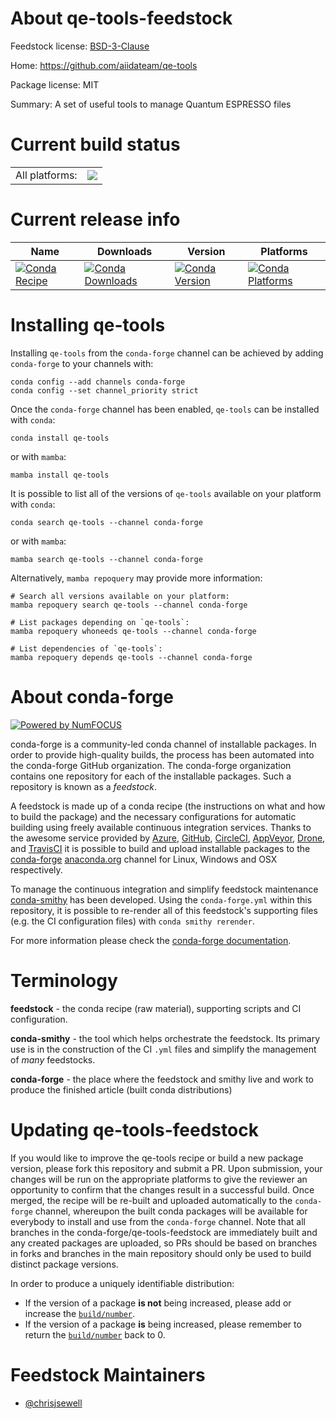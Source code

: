 About qe-tools-feedstock
========================

Feedstock license: [BSD-3-Clause](https://github.com/conda-forge/qe-tools-feedstock/blob/main/LICENSE.txt)

Home: https://github.com/aiidateam/qe-tools

Package license: MIT

Summary: A set of useful tools to manage Quantum ESPRESSO files

Current build status
====================


<table><tr><td>All platforms:</td>
    <td>
      <a href="https://dev.azure.com/conda-forge/feedstock-builds/_build/latest?definitionId=16589&branchName=main">
        <img src="https://dev.azure.com/conda-forge/feedstock-builds/_apis/build/status/qe-tools-feedstock?branchName=main">
      </a>
    </td>
  </tr>
</table>

Current release info
====================

| Name | Downloads | Version | Platforms |
| --- | --- | --- | --- |
| [![Conda Recipe](https://img.shields.io/badge/recipe-qe--tools-green.svg)](https://anaconda.org/conda-forge/qe-tools) | [![Conda Downloads](https://img.shields.io/conda/dn/conda-forge/qe-tools.svg)](https://anaconda.org/conda-forge/qe-tools) | [![Conda Version](https://img.shields.io/conda/vn/conda-forge/qe-tools.svg)](https://anaconda.org/conda-forge/qe-tools) | [![Conda Platforms](https://img.shields.io/conda/pn/conda-forge/qe-tools.svg)](https://anaconda.org/conda-forge/qe-tools) |

Installing qe-tools
===================

Installing `qe-tools` from the `conda-forge` channel can be achieved by adding `conda-forge` to your channels with:

```
conda config --add channels conda-forge
conda config --set channel_priority strict
```

Once the `conda-forge` channel has been enabled, `qe-tools` can be installed with `conda`:

```
conda install qe-tools
```

or with `mamba`:

```
mamba install qe-tools
```

It is possible to list all of the versions of `qe-tools` available on your platform with `conda`:

```
conda search qe-tools --channel conda-forge
```

or with `mamba`:

```
mamba search qe-tools --channel conda-forge
```

Alternatively, `mamba repoquery` may provide more information:

```
# Search all versions available on your platform:
mamba repoquery search qe-tools --channel conda-forge

# List packages depending on `qe-tools`:
mamba repoquery whoneeds qe-tools --channel conda-forge

# List dependencies of `qe-tools`:
mamba repoquery depends qe-tools --channel conda-forge
```


About conda-forge
=================

[![Powered by
NumFOCUS](https://img.shields.io/badge/powered%20by-NumFOCUS-orange.svg?style=flat&colorA=E1523D&colorB=007D8A)](https://numfocus.org)

conda-forge is a community-led conda channel of installable packages.
In order to provide high-quality builds, the process has been automated into the
conda-forge GitHub organization. The conda-forge organization contains one repository
for each of the installable packages. Such a repository is known as a *feedstock*.

A feedstock is made up of a conda recipe (the instructions on what and how to build
the package) and the necessary configurations for automatic building using freely
available continuous integration services. Thanks to the awesome service provided by
[Azure](https://azure.microsoft.com/en-us/services/devops/), [GitHub](https://github.com/),
[CircleCI](https://circleci.com/), [AppVeyor](https://www.appveyor.com/),
[Drone](https://cloud.drone.io/welcome), and [TravisCI](https://travis-ci.com/)
it is possible to build and upload installable packages to the
[conda-forge](https://anaconda.org/conda-forge) [anaconda.org](https://anaconda.org/)
channel for Linux, Windows and OSX respectively.

To manage the continuous integration and simplify feedstock maintenance
[conda-smithy](https://github.com/conda-forge/conda-smithy) has been developed.
Using the ``conda-forge.yml`` within this repository, it is possible to re-render all of
this feedstock's supporting files (e.g. the CI configuration files) with ``conda smithy rerender``.

For more information please check the [conda-forge documentation](https://conda-forge.org/docs/).

Terminology
===========

**feedstock** - the conda recipe (raw material), supporting scripts and CI configuration.

**conda-smithy** - the tool which helps orchestrate the feedstock.
                   Its primary use is in the construction of the CI ``.yml`` files
                   and simplify the management of *many* feedstocks.

**conda-forge** - the place where the feedstock and smithy live and work to
                  produce the finished article (built conda distributions)


Updating qe-tools-feedstock
===========================

If you would like to improve the qe-tools recipe or build a new
package version, please fork this repository and submit a PR. Upon submission,
your changes will be run on the appropriate platforms to give the reviewer an
opportunity to confirm that the changes result in a successful build. Once
merged, the recipe will be re-built and uploaded automatically to the
`conda-forge` channel, whereupon the built conda packages will be available for
everybody to install and use from the `conda-forge` channel.
Note that all branches in the conda-forge/qe-tools-feedstock are
immediately built and any created packages are uploaded, so PRs should be based
on branches in forks and branches in the main repository should only be used to
build distinct package versions.

In order to produce a uniquely identifiable distribution:
 * If the version of a package **is not** being increased, please add or increase
   the [``build/number``](https://docs.conda.io/projects/conda-build/en/latest/resources/define-metadata.html#build-number-and-string).
 * If the version of a package **is** being increased, please remember to return
   the [``build/number``](https://docs.conda.io/projects/conda-build/en/latest/resources/define-metadata.html#build-number-and-string)
   back to 0.

Feedstock Maintainers
=====================

* [@chrisjsewell](https://github.com/chrisjsewell/)

